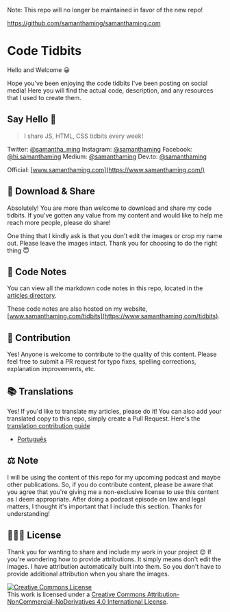 Note: This repo will no longer be maintained in favor of the new repo!

https://github.com/samanthaming/samanthaming.com

# Code Tidbits

Hello and Welcome 😀

Hope you've been enjoying the code tidbits I've been posting on social media! Here you will find the actual code, description, and any resources that I used to create them.

## Say Hello 👋

> I share JS, HTML, CSS tidbits every week!

Twitter: [@samantha_ming](https://twitter.com/samantha_ming)
Instagram: [@samanthaming](https://www.instagram.com/SamanthaMing/)
Facebook: [@hi.samanthaming](https://www.facebook.com/hi.samanthaming/)
Medium: [@samanthaming](https://medium.com/@samanthaming)
Dev.to: [@samanthaming](https://dev.to/samanthaming)

Official: [www.samanthaming.com](https://www.samanthaming.com/)

## 💖 Download & Share

Absolutely! You are more than welcome to download and share my code tidbits. If you've gotten any value from my content and would like to help me reach more people, please do share!

One thing that I kindly ask is that you don't edit the images or crop my name out. Please leave the images intact. Thank you for choosing to do the right thing 😇

## 📖 Code Notes

You can view all the markdown code notes in this repo, located in the [articles directory](https://github.com/samanthaming/code-tidbits/tree/master/articles).

These code notes are also hosted on my website, [www.samanthaming.com/tidbits](https://www.samanthaming.com/tidbits).

## 🌟 Contribution

Yes! Anyone is welcome to contribute to the quality of this content. Please feel free to submit a PR request for typo fixes, spelling corrections, explanation improvements, etc.

## 📚 Translations

Yes! If you'd like to translate my articles, please do it! You can also add your translated copy to this repo, simply create a Pull Request. Here's the [translation contribution guide](translation_contribution_guide.md)

- [Português](/articles-portugues/README.md)

## ⚖ Note

I will be using the content of this repo for my upcoming podcast and maybe other publications. So, if you do contribute content, please be aware that you agree that you're giving me a non-exclusive license to use this content as I deem appropriate. After doing a podcast episode on law and legal matters, I thought it's important that I include this section. Thanks for understanding!

## 👩🏻‍⚖️ License

Thank you for wanting to share and include my work in your project 😊 If you're wondering how to provide attributions. It simply means don't edit the images. I have attribution automatically built into them. So you don't have to provide additional attribution when you share the images.

<a rel="license" href="http://creativecommons.org/licenses/by-nc-nd/4.0/"><img alt="Creative Commons License" style="border-width:0" src="https://i.creativecommons.org/l/by-nc-nd/4.0/80x15.png" /></a><br />This work is licensed under a <a rel="license" href="http://creativecommons.org/licenses/by-nc-nd/4.0/">Creative Commons Attribution-NonCommercial-NoDerivatives 4.0 International License</a>.
